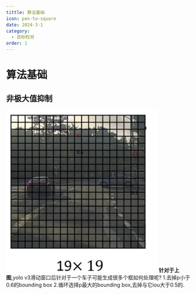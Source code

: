 ```yaml
---
tittle: 算法基础
icon: pen-to-square
date: 2024-3-1
category:
  - 目标检测
order: 1
---
```

# 算法基础
## 非极大值抑制  
![](public/1.png)
**针对于上图**,yolo v3滑动窗口后针对于一个车子可能生成很多个框如何处理呢?
1.去掉p小于0.6的bounding box
2.循环选择p最大的bounding box,去掉与它iou大于0.5的.
